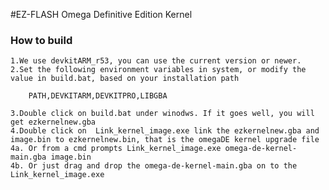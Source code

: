 #EZ-FLASH  Omega Definitive Edition Kernel

### How to build 

    1.We use devkitARM_r53, you can use the current version or newer.
    2.Set the following environment variables in system, or modify the value in build.bat, based on your installation path
 
        PATH,DEVKITARM,DEVKITPRO,LIBGBA

    3.Double click on build.bat under winodws. If it goes well, you will get ezkernelnew.gba
    4.Double click on  Link_kernel_image.exe link the ezkernelnew.gba and image.bin to ezkernelnew.bin, that is the omegaDE kernel upgrade file
    4a. Or from a cmd prompts Link_kernel_image.exe omega-de-kernel-main.gba image.bin
    4b. Or just drag and drop the omega-de-kernel-main.gba on to the Link_kernel_image.exe
